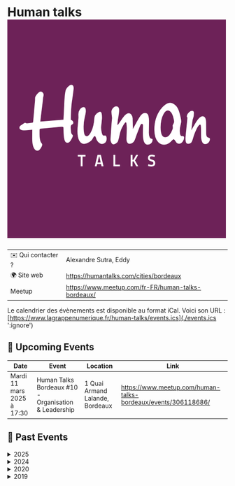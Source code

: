 # Human talks ![Logo](./logo-human-talks.png ':size=100')

|                                |     |
| ------------------------------ | --- |
| ✉️ Qui contacter ?              | Alexandre Sutra, Eddy |
| 🌍 Site web                    | https://humantalks.com/cities/bordeaux |
| Meetup | https://www.meetup.com/fr-FR/human-talks-bordeaux/ |

Le calendrier des évènements est disponible au format iCal.
Voici son URL : [https://www.lagrappenumerique.fr/human-talks/events.ics](./events.ics ':ignore')

<!-- EVENTS:START -->
## 📅 Upcoming Events

| Date | Event | Location | Link |
|------|--------|----------|------|
| Mardi 11 mars 2025 à 17:30 | Human Talks Bordeaux #10 - Organisation & Leadership | 1 Quai Armand Lalande, Bordeaux | https://www.meetup.com/human-talks-bordeaux/events/306118686/ |

## 📆 Past Events

<details>
<summary>2025</summary>

| Date | Event | Location | Link |
|------|--------|----------|------|
| Mardi 11 février 2025 à 17:30 | Human Talks Bordeaux #9 - Culture & Stratégie Design  | 26 rue Raze, Bordeaux | https://www.meetup.com/human-talks-bordeaux/events/305610389/ |
| Mardi 14 janvier 2025 à 17:30 | Human Talks Bordeaux #8 - Carrières | 117 Quai de Bacalan, Bordeaux | https://www.meetup.com/human-talks-bordeaux/events/305180987/ |
</details>

<details>
<summary>2024</summary>

| Date | Event | Location | Link |
|------|--------|----------|------|
| Mardi 10 décembre 2024 à 17:30 | Human Talks Bordeaux #7 | 12 Rue des Faussets, Bordeaux | https://www.meetup.com/human-talks-bordeaux/events/304521021/ |
| Mardi 10 septembre 2024 à 16:30 | Human Talks Bordeaux #6 - Rencontre avec le CTO de Sellsy | 2 Rue Marc Sangnier, Bègles | https://www.meetup.com/human-talks-bordeaux/events/302988117/ |
| Mardi 18 juin 2024 à 16:30 | Human Talks Bordeaux #5 - Sujet "Gérer son équipe" | 20 Rue Saint-François, Bordeaux | https://www.meetup.com/human-talks-bordeaux/events/301358624/ |
| Jeudi 16 mai 2024 à 16:00 | Reprise du meetup Human Talks à Bordeaux ! | 30 Quai Virginie Hériot, Bordeaux | https://www.meetup.com/human-talks-bordeaux/events/300608622/ |
</details>

<details>
<summary>2020</summary>

| Date | Event | Location | Link |
|------|--------|----------|------|
| Mercredi 11 mars 2020 à 18:15 | Human Talks Mars | 12 Rue des Faussets, Bordeaux | https://www.meetup.com/human-talks-bordeaux/events/269153276/ |
</details>

<details>
<summary>2019</summary>

| Date | Event | Location | Link |
|------|--------|----------|------|
| Mardi 10 décembre 2019 à 18:15 | Human Talks Décembre | 9 Rue André Darbon, Bordeaux | https://www.meetup.com/human-talks-bordeaux/events/266467329/ |
| Mardi 12 novembre 2019 à 18:15 | Human Talks Novembre | 107 Cr Balguerie Stuttenberg, Bordeaux | https://www.meetup.com/human-talks-bordeaux/events/265926025/ |
</details>
<!-- EVENTS:END -->